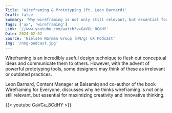```yaml
---
Title: 'Wireframing & Prototyping (ft. Leon Barnard)'
Draft: false
Summary: 'Why wireframing is not only still relevant, but essential for maximizing creativity and innovative thinking.'
Tags: ['ux', 'wireframing']
Link: '//www.youtube.com/watch?v=GaVGu_8CdHY'
Date: 2024-02-02
Source: 'Nielsen Norman Group (NN/g) UX Podcast'
Img: '/nng-podcast.jpg'
---
```


Wireframing is an incredibly useful design technique to flesh out conceptual ideas and communicate them to others. However, with the advent of powerful prototyping tools, some designers may think of these as irrelevant or outdated practices. 

Leon Barnard, Content Manager at Balsamiq and co-author of the book Wireframing for Everyone, discusses why he thinks wireframing is not only still relevant, but essential for maximizing creativity and innovative thinking.

{{< youtube GaVGu_8CdHY >}}
